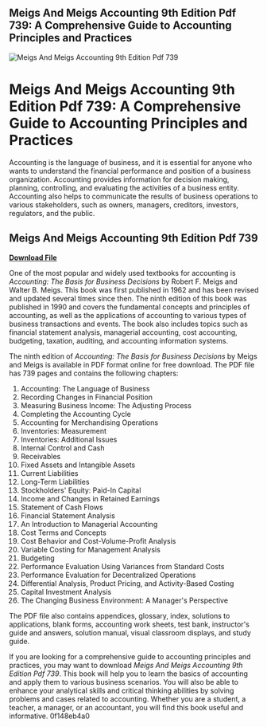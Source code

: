 ## Meigs And Meigs Accounting 9th Edition Pdf 739: A Comprehensive Guide to Accounting Principles and Practices

 
![Meigs And Meigs Accounting 9th Edition Pdf 739](https://3fc4ed44-3fbc-419a-97a1-a29742511391.selcdn.net/coub_storage/coub/simple/cw_timeline_pic/076d289dcc1/a0519c5f83faa952fb5ba/big_1676147753_image.jpg)

 
# Meigs And Meigs Accounting 9th Edition Pdf 739: A Comprehensive Guide to Accounting Principles and Practices
 
Accounting is the language of business, and it is essential for anyone who wants to understand the financial performance and position of a business organization. Accounting provides information for decision making, planning, controlling, and evaluating the activities of a business entity. Accounting also helps to communicate the results of business operations to various stakeholders, such as owners, managers, creditors, investors, regulators, and the public.
 
## Meigs And Meigs Accounting 9th Edition Pdf 739


[**Download File**](https://www.google.com/url?q=https%3A%2F%2Furllie.com%2F2tLv1X&sa=D&sntz=1&usg=AOvVaw0fFJN7CzGYAkIPbItZ6xCy)

 
One of the most popular and widely used textbooks for accounting is *Accounting: The Basis for Business Decisions* by Robert F. Meigs and Walter B. Meigs. This book was first published in 1962 and has been revised and updated several times since then. The ninth edition of this book was published in 1990 and covers the fundamental concepts and principles of accounting, as well as the applications of accounting to various types of business transactions and events. The book also includes topics such as financial statement analysis, managerial accounting, cost accounting, budgeting, taxation, auditing, and accounting information systems.
 
The ninth edition of *Accounting: The Basis for Business Decisions* by Meigs and Meigs is available in PDF format online for free download. The PDF file has 739 pages and contains the following chapters:
 
1. Accounting: The Language of Business
2. Recording Changes in Financial Position
3. Measuring Business Income: The Adjusting Process
4. Completing the Accounting Cycle
5. Accounting for Merchandising Operations
6. Inventories: Measurement
7. Inventories: Additional Issues
8. Internal Control and Cash
9. Receivables
10. Fixed Assets and Intangible Assets
11. Current Liabilities
12. Long-Term Liabilities
13. Stockholders' Equity: Paid-In Capital
14. Income and Changes in Retained Earnings
15. Statement of Cash Flows
16. Financial Statement Analysis
17. An Introduction to Managerial Accounting
18. Cost Terms and Concepts
19. Cost Behavior and Cost-Volume-Profit Analysis
20. Variable Costing for Management Analysis
21. Budgeting
22. Performance Evaluation Using Variances from Standard Costs
23. Performance Evaluation for Decentralized Operations
24. Differential Analysis, Product Pricing, and Activity-Based Costing
25. Capital Investment Analysis
26. The Changing Business Environment: A Manager's Perspective

The PDF file also contains appendices, glossary, index, solutions to applications, blank forms, accounting work sheets, test bank, instructor's guide and answers, solution manual, visual classroom displays, and study guide.
  
If you are looking for a comprehensive guide to accounting principles and practices, you may want to download *Meigs And Meigs Accounting 9th Edition Pdf 739*. This book will help you to learn the basics of accounting and apply them to various business scenarios. You will also be able to enhance your analytical skills and critical thinking abilities by solving problems and cases related to accounting. Whether you are a student, a teacher, a manager, or an accountant, you will find this book useful and informative.
 0f148eb4a0

